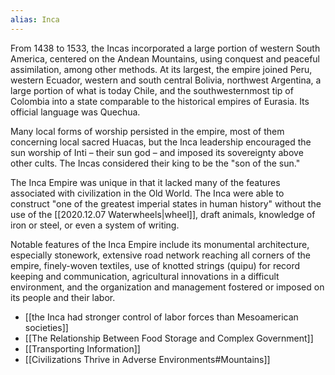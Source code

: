 ```yaml
---
alias: Inca
---
```


From 1438 to 1533, the Incas incorporated a large portion of western South America, centered on the Andean Mountains, using conquest and peaceful assimilation, among other methods. At its largest, the empire joined Peru, western Ecuador, western and south central Bolivia, northwest Argentina, a large portion of what is today Chile, and the southwesternmost tip of Colombia into a state comparable to the historical empires of Eurasia. Its official language was Quechua.

Many local forms of worship persisted in the empire, most of them concerning local sacred Huacas, but the Inca leadership encouraged the sun worship of Inti – their sun god – and imposed its sovereignty above other cults. The Incas considered their king to be the "son of the sun."

The Inca Empire was unique in that it lacked many of the features associated with civilization in the Old World. The Inca were able to construct "one of the greatest imperial states in human history" without the use of the [[2020.12.07 Waterwheels|wheel]], draft animals, knowledge of iron or steel, or even a system of writing.

Notable features of the Inca Empire include its monumental architecture, especially stonework, extensive road network reaching all corners of the empire, finely-woven textiles, use of knotted strings (quipu) for record keeping and communication, agricultural innovations in a difficult environment, and the organization and management fostered or imposed on its people and their labor.

- [[the Inca had stronger control of labor forces than Mesoamerican societies]]
- [[The Relationship Between Food Storage and Complex Government]]
- [[Transporting Information]]
- [[Civilizations Thrive in Adverse Environments#Mountains]]
